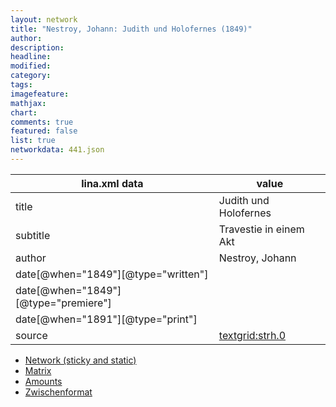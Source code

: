 ```yaml
---
layout: network
title: "Nestroy, Johann: Judith und Holofernes (1849)"
author:
description:
headline:
modified:
category:
tags:
imagefeature: 
mathjax: 
chart: 
comments: true
featured: false
list: true
networkdata: 441.json
---
```

lina.xml data  | value
------------- | -------------
title|Judith und Holofernes
subtitle|Travestie in einem Akt
author|Nestroy, Johann
date[@when="1849"][@type="written"]|
date[@when="1849"][@type="premiere"]|
date[@when="1891"][@type="print"]|
source|[textgrid:strh.0](https://textgridlab.org/1.0/tgcrud-public/rest/textgrid:strh.0/data)



* [Network (sticky and static)](/network441)
* [Matrix](/matrix441)
* [Amounts](/amount441)
* [Zwischenformat](/lina441 )

